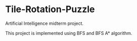 # Tile-Rotation-Puzzle
Artificial Intelligence midterm project.


This project is implemented using BFS and BFS A* algorithm.
